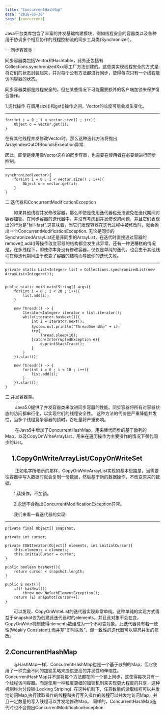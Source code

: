 ```yaml
---
title: "ConcurrentHashMap"
data: "2016-05-30"
tags: [concurrent]
---
```


Java平台类库包含了丰富的并发基础构建模块，例如线程安全的容器类以及各种用于协调多个相互协作的线程控制流的同步工具类(Synchronizer)。

一:同步容器类

同步容器类包括Vector和Hashtable，此外还包括有Collections.synchronizedXxx等工厂方法创建的。这些类实现线程安全的方式是:将它们的状态封装起来，并对每个公有方法都进行同步，使得每次只有一个线程能访问容器的状态。

同步容器类都是线程安全的，但在某些情况下可能需要额外的客户端加锁来保护复合操作。

1.迭代操作
在调用size()和get()操作之间，Vector的长度可能会发生变化。

---
	for(int i = 0 ; i < vector.size() ; i++){
		Object o = vector.get(i);	
	}

在有其他线程并发修改Vector时，那么这种迭代方法将抛出ArrayIndexOutOfBoundsException异常.

因此，即使是使用像Vector这样的同步容器，也需要在使用者在必要使进行同步控制。

---
	synchronized(vector){
		for(int i = 0 ; i < vector.size() ; i++){
			Object o = vector.get(i);
		}
	}


二:迭代器和ConcurrentModificationException

&emsp;&emsp;如果其他线程并发修改容器，那么即使是使用迭代器也无法避免在迭代期间对容器加锁。在同步容器的迭代器中，并没有考虑到并发修改的问题，并且它们表现出的行为是"fail-fast".这意味着，当它们发现容器在迭代过程中被修改时，就会抛出一个ConcurrentModificationException.
无论是同步的SynchronizedArrayList还是非同步的ArrayList，在迭代时直接通过容器的remove(),add()等操作改变容器的结构都会发生此异常。还有一种更糟糕的情况是，在多线程下，即使你本身没有修改容器，仅仅是单纯的迭代，也会由于其他线程在你迭代期间由于改变了容器的结构而导致你的迭代失败。

---
	private static List<Integer> list = Collections.synchronizedList(new ArrayList<Integer>());


	public static void main(String[] args){
		for(int i = 0 ; i < 20 ; i++){
			list.add(i);
		}
		
		new Thread(() -> {
			Iterator<Integer> iterator = list.iterator();
			while(iterator.hasNext()){
				int i = iterator.next();
				System.out.println("ThreadOne 遍历" + i);
				try{
					Thread.sleep(10);
				}catch(InterruptedException e){
					e.printStackTrace();
				}
			}
		}).start();
		
		new Thread(() -> {
			for(int i = 0 ; i < 10 ; i++){
				list.add(i);
			}
		}).start();
	}

三:并发容器类。

&emsp;&emsp;
Java5.0提供了并发容器类来改进同步容器的性能。同步容器将所有对容器状态的访问都串行化，以实现它们的线程安全性。
这种方法的代价是严重降低并发性，当多个线程竞争容器的锁时，吞吐量将严重影响。

&emsp;&emsp;
在Java5中增加了ConcurrentHashMap，用来替代同步的基于散列的Map，以及CopyOnWriteArrayList，用来在遍历操作为主要操作的情况下替代同步的List。

&emsp;1.CopyOnWriteArrayList/CopyOnWriteSet
--

&emsp;&emsp;
正如名字所暗示的那样，CopyOnWriteArrayList实现的基本思路是，当需要往容器中写入数据时就会复制一份数据，然后基于新的数据操作，不改变原来的数据。

&emsp;&emsp;1.读操作，不加锁。

&emsp;&emsp;2.永远不会抛出ConcurrentModificationException异常。

&emsp;&emsp;我们来看一看迭代器的实现:

---
	
	private final Object[] snapshot;
	
	private int cursor;
		
	private COWIterator(Object[] elements, int initialCursor){
		this.elements = elements;
		this.initialCursor = cursor;
	}
	
	public boolean hasNext(){
		return cursor < snapshot.length;
	}
	
	public E next(){
		if(! hasNext())
			throw new NoSuchElementException();
		return (E) snapshot[cursor++];
	}

&emsp;&emsp;可以发现，CopyOnWriteList的迭代器实现非常单纯。这种单纯的实现方式得益于snapshot仅为创建此迭代器时的elements，并且此对象不会在变，CopyOnWrite机制使得elements数组成为一个不可变对象。此迭代器具有若一致性(Weakly Consistent),而并非"即时失败"。弱一致性的迭代器可以容忍并发的修改。


2.ConcurrentHashMap
---

&emsp;&emsp;与HashMap一样，ConcurrentHashMap也是一个基于散列的Map，但它使用了一种完全不同的加锁策略来提供更高的并发性和伸缩性。ConcurrentHashMap并不是将每个方法都在同一个锁上同步，这使得每次只有一个线程访问容器。而是使用一种粒度更细的加锁机制来实现更大程度的共享，这种机制称为分段锁(Locking Striping).
在这种机制下，任意数量的读取线程可以并发地访问Map,执行读取操作的线程和执行写入操作的线程可以并发地访问Map，并且一定数量的写入线程可以并发地修改Map。
同样的，ConcurrentHashMap迭代时也不会抛出ConcurrentModificationException.

